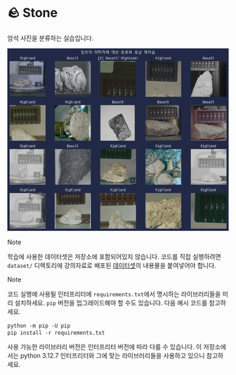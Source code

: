 # 🪨 Stone

암석 사진을 분류하는 실습입니다.

![](/resources/stone.png)

> [!NOTE]
> 학습에 사용한 데이터셋은 저장소에 포함되어있지 않습니다. 코드를 직접 실행하려면 `dataset/` 디렉토리에 강의자료로 배포된 [데이터셋](https://github.com/neptun92/PyTorch_excersize/tree/main/data)의 내용물을 붙여넣어야 합니다.

> [!NOTE]
> 코드 실행에 사용될 인터프리터에 `requirements.txt`에서 명시하는 라이브러리들을 미리 설치하세요. `pip` 버전을 업그레이드해야 할 수도 있습니다. 다음 예시 코드를 참고하세요.
> ```
> python -m pip -U pip
> pip install -r requirements.txt
> ```
> 사용 가능한 라이브러리 버전은 인터프리터 버전에 따라 다를 수 있습니다. 이 저장소에서는 python 3.12.7 인터프리터와 그에 맞는 라이브러리들을 사용하고 있으니 참고하세요.
